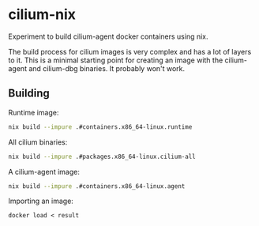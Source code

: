 # cilium-nix

Experiment to build cilium-agent docker containers using nix.

The build process for cilium images is very complex and has a lot of layers to it.
This is a minimal starting point for creating an image with the cilium-agent and cilium-dbg binaries.
It probably won't work.

## Building

Runtime image:

```bash
nix build --impure .#containers.x86_64-linux.runtime
```

All cilium binaries:


```bash
nix build --impure .#packages.x86_64-linux.cilium-all
```

A cilium-agent image:

```bash
nix build --impure .#containers.x86_64-linux.agent
```

Importing an image:

```
docker load < result
```

